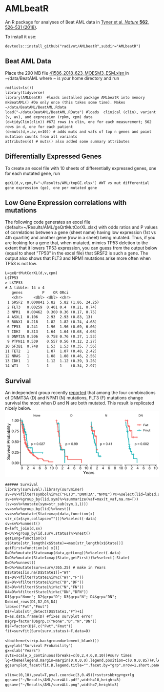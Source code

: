 # AMLbeatR
An R package for analyses of  Beat AML data in
[Tyner et al, *Nature* **562**, 526–531 (2018)](https://www.nature.com/articles/s41586-018-0623-z).  

To install it use:  
```
devtools::install_github("radivot/AMLbeatR",subdir="AMLbeatR")
```

## Beat AML Data
Place the 290 MB file  [41586_2018_623_MOESM3_ESM.xlsx ](https://static-content.springer.com/esm/art%3A10.1038%2Fs41586-018-0623-z/MediaObjects/41586_2018_623_MOESM3_ESM.xlsx) in ~/data/BeatAML where ~ is your home directory and run  

```
rm(list=ls()) 
library(tidyverse)
library(AMLbeatR)  #loads installed package AMLbeatR into memory 
mkBeatAML() #Do only once (this takes some time). Makes ~/data/BeatAML/BeatAML.Rdata 
load("~/data/BeatAML/BeatAML.RData") #loads  clinical (clin), variant (v, av), and expression (rpkm, cpm) data  
(d=tidyClin(clin)) #672 rows in clin, one for each measurement; 562 rows in d, one for each patient
(d=muts(d,v,av,n=10)) # adds muts and vafs of top n genes and point mutation counts from all variants
attributes(d) # muts() also added some summary attributes
```

## Differentially Expressed Genes
To create an excel file with 10 sheets of differentially expressed genes, one for each mutated gene, run
```
geXL(d,v,cpm,f="~/Results/AML/topGE.xlsx") #WT vs mut differential gene expression (ge), one per mutated gene
``` 

## Low Gene Expression correlations with mutations

The following code generates an excel file (default=~/Results/AML/geQrtMutCorXL.xlsx) with odds ratios
and P values of correlations between a gene (sheet name) having low expression (1st vs 4th quartile) and another gene (row in a sheet) being mutated. Thus, if you are looking for a gene that, when mutated, mimics TP53 deletion to the extent that it lowers TP53 expression, you can guess from the output below (equal to  sheet "TP53" in the excel file) that SRSF2 is such a gene. The output also shows that FLT3 and NPM1 mutations arise more often when TP53 is not low. 

```
L=geQrtMutCorXL(d,v,cpm)
L$TP53
> L$TP53
# A tibble: 14 x 4
   genes         P    OR ORci              
   <chr>     <dbl> <dbl> <chr>             
 1 SRSF2  0.000841 5.82  5.82 (1.86, 24.25)
 2 FLT3   0.00259  0.401 0.4  (0.21, 0.74)  
 3 NPM1   0.00462  0.360 0.36 (0.17, 0.75) 
 4 ASXL1  0.106    2.93  2.93 (0.83, 13)   
 5 RUNX1  0.218    1.82  1.82 (0.74, 4.68) 
 6 TP53   0.241    1.96  1.96 (0.69, 6.06) 
 7 IDH2   0.313    1.64  1.64 (0.68, 4.08) 
 8 DNMT3A 0.506    0.758 0.76 (0.37, 1.53) 
 9 PTPN11 0.539    0.557 0.56 (0.12, 2.27) 
10 SF3B1  0.748    1.53  1.53 (0.35, 7.56) 
11 TET2   1        1.07  1.07 (0.48, 2.42) 
12 NRAS   1        1.08  1.08 (0.46, 2.56) 
13 IDH1   1        1.12  1.12 (0.39, 3.26) 
14 WT1    1        1     1    (0.34, 2.97)  
```


## Survival
An independent group recently [reported](https://www.nejm.org/doi/full/10.1056/NEJMoa1516192) 
that among the four combinations of DNMT3A (D) and NPM1 (N) mutations, FLT3 (F) mutations change survival 
the most when D and N are both mutated. This result is replicated nicely below.
![](docs/survALL.png)

```
###### Survival
library(survival);library(survminer)
sv=v%>%filter(symbol%in%c("FLT3","DNMT3A","NPM1"))%>%select(lid=labId,sym=symbol,t_vaf)
sv=sv%>%group_by(lid,sym)%>%summarize(vaf=max(t_vaf,na.rm=T))
(sv=sv%>%mutate(sym=str_sub(sym,1,1)))
sv=sv%>%group_by(lid)%>%nest()
sv=sv%>%mutate(State=map(data,function(x) str_c(x$sym,collapse="")))%>%select(-data)
sv=sv%>%unnest()
D=left_join(d,sv)
D=D%>%group_by(id,surv,status)%>%nest()
getLong=function(x) x$State[str_length(x$State)==max(str_length(x$State))]
getFirst=function(x) x[1]
D=D%>%mutate(State=map(data,getLong))%>%select(-data)
D=D%>%mutate(State1=map(State,getFirst))%>%select(-State)
D=D%>%unnest()
D=D%>%mutate(surv=surv/365.25) # make in Years
D$State1[is.na(D$State1)]="WT"
D1=D%>%filter(State1%in%c("WT","F"))
D2=D%>%filter(State1%in%c("D","DF"))
D3=D%>%filter(State1%in%c("N","FN"))
D4=D%>%filter(State1%in%c("DN","DFN"))
D1$grp="None"; D2$grp="D"; D3$grp="N"; D4$grp="DN";
D=bind_rows(D1,D2,D3,D4)
labs=c("Fwt","Fmut")
D$F=labs[str_detect(D$State1,"F")+1]
D=as.data.frame(D) #fixes survplot error 
D$grp=factor(D$grp,c("None","D","N","DN"))
D$F=factor(D$F,c("Fwt","Fmut"))
fit=survfit(Surv(surv,status)~F,data=D)

sbb=theme(strip.background=element_blank())
gy=ylab("Survival Probability")
gx=xlab("Years")
svts=scale_x_continuous(breaks=c(0,2,4,6,8,10))#surv times
lg=theme(legend.margin=margin(0,0,0,0),legend.position=c(0.9,0.85))#,legend.direction="horizontal")
ggsurvplot_facet(fit,D,legend.title="",facet.by="grp",nrow=1,short.panel.labs=T,
                 xlim=c(0,10),pval=T,pval.coord=c(3,0.45))+svts+sbb+gy+gx+lg
ggsave("~/Results/AML/survALL.pdf",width=10,height=3)
ggsave("~/Results/AML/survALL.png",width=7,height=3)
```

